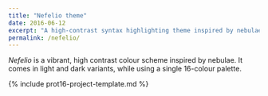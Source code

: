 ```yaml
---
title: "Nefelio theme"
date: 2016-06-12
excerpt: "A high-contrast syntax highlighting theme inspired by nebulae."
permalink: /nefelio/
---
```

*Nefelio* is a vibrant, high contrast colour scheme inspired by nebulae. It comes in light and dark variants, while using a single 16-colour palette.

{% include prot16-project-template.md %}
